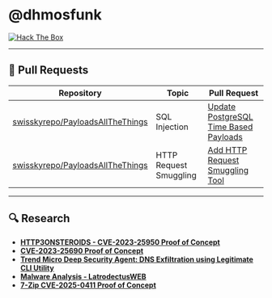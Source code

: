 # **@dhmosfunk** 

[![Hack The Box](https://img.shields.io/badge/Hack%20The%20Box-Profile-blue?style=for-the-badge&logo=hackthebox)](https://app.hackthebox.com/profile/78776)

---

## 🔧 **Pull Requests**

| Repository | Topic | Pull Request |
|------------|-------|--------------|
| [swisskyrepo/PayloadsAllTheThings](https://github.com/swisskyrepo/PayloadsAllTheThings/) | SQL Injection | [Update PostgreSQL Time Based Payloads](https://github.com/swisskyrepo/PayloadsAllTheThings/pull/537) |
| [swisskyrepo/PayloadsAllTheThings](https://github.com/swisskyrepo/PayloadsAllTheThings/) | HTTP Request Smuggling | [Add HTTP Request Smuggling Tool](https://github.com/swisskyrepo/PayloadsAllTheThings/pull/539) |

---

## 🔍 **Research**

- [**HTTP3ONSTEROIDS - CVE-2023-25950 Proof of Concept**](https://github.com/dhmosfunk/HTTP3ONSTEROIDS)
- [**CVE-2023-25690 Proof of Concept**](https://github.com/dhmosfunk/CVE-2023-25690-POC)
- [**Trend Micro Deep Security Agent: DNS Exfiltration using Legitimate CLI Utility**](https://github.com/dhmosfunk/TrendMicroDSAExfil)
- [**Malware Analysis - LatrodectusWEB**](https://github.com/dhmosfunk/LatrodectusWEB)
- [**7-Zip CVE-2025-0411 Proof of Concept**](https://github.com/dhmosfunk/7-Zip-CVE-2025-0411-POC)
